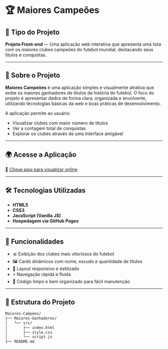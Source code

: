 # 🏆 Maiores Campeões

## 📌 Tipo do Projeto

**Projeto Front-end** — Uma aplicação web interativa que apresenta uma lista com os maiores clubes campeões do futebol mundial, destacando seus títulos e conquistas.

---

## 🧠 Sobre o Projeto

**Maiores Campeões** é uma aplicação simples e visualmente atrativa que exibe os maiores ganhadores de títulos da história do futebol. O foco do projeto é apresentar dados de forma clara, organizada e envolvente, utilizando tecnologias básicas da web e boas práticas de desenvolvimento.

A aplicação permite ao usuário:

- Visualizar clubes com maior número de títulos
- Ver a contagem total de conquistas
- Explorar os clubes através de uma interface amigável

---

## 🌍 Acesse a Aplicação

🔗 [Clique aqui para visualizar online](https://alan-programmer007.github.io/Maiores-Campeos/Maiores-Ganhadores/src/)

---

## 🛠️ Tecnologias Utilizadas

- **HTML5**
- **CSS3**
- **JavaScript (Vanilla JS)**
- **Hospedagem via GitHub Pages**

---

## 🚀 Funcionalidades

- 📊 Exibição dos clubes mais vitoriosos do futebol
- 🖼️ Cards dinâmicos com nome, escudo e quantidade de títulos
- 🎨 Layout responsivo e estilizado
- ⚡ Navegação rápida e fluída
- 📁 Código limpo e bem organizado para fácil manutenção

---

## 📂 Estrutura do Projeto

```bash
Maiores-Campeos/
├── Maiores-Ganhadores/
│   └── src/
│       ├── index.html        
│       ├── style.css        
│       └── script.js       
├── README.md

